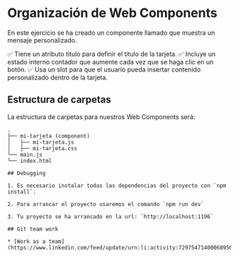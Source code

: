 # Organización de Web Components

En este ejercicio se ha creado un componente llamado <mi-tarjeta> que muestra un mensaje personalizado.

✅ Tiene un atributo titulo para definir el título de la tarjeta.
✅ Incluye un estado interno contador que aumente cada vez que se haga clic en un botón.
✅ Usa un slot para que el usuario pueda insertar contenido personalizado dentro de la tarjeta.

## Estructura de carpetas

La estructura de carpetas para nuestros Web Components será:

```
.
├── mi-tarjeta (component)
│   ├── mi-tarjeta.js
│   ├── mi-tarjeta.css
└── main.js
└── index.html

## Debugging

1. Es necesario instalar todas las dependencias del proyecto con `npm install`.

2. Para arrancar el proyecto usaremos el comando `npm run dev`

3. Tu proyecto se ha arrancado en la url: `http://localhost:1196`

## Git team work

* [Work as a team](https://www.linkedin.com/feed/update/urn:li:activity:7297547140006895617/)
